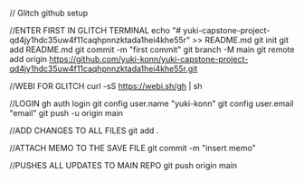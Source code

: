 // Glitch github setup

//ENTER FIRST IN GLITCH TERMINAL
echo "# yuki-capstone-project-qd4jy1hdc35uw4f11caqhpnnzktada1hei4khe55r" >> README.md
git init
git add README.md
git commit -m "first commit"
git branch -M main
git remote add origin https://github.com/yuki-konn/yuki-capstone-project-qd4jy1hdc35uw4f11caqhpnnzktada1hei4khe55r.git

//WEBI FOR GLITCH
curl -sS https://webi.sh/gh | sh

//LOGIN
gh auth login
git config user.name "yuki-konn"
git config user.email "email"
git push -u origin main

//ADD CHANGES TO ALL FILES
git add .

//ATTACH MEMO TO THE SAVE FILE
git commit -m "insert memo"

//PUSHES ALL UPDATES TO MAIN REPO
git push origin main
